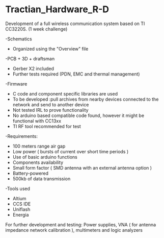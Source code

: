 # Tractian_Hardware_R-D

Development of a full wireless communication system based on TI CC3220S.
(1 week challenge)

-Schematics 
 - Organized using the "Overview" file 
 
-PCB + 3D + draftsman
 - Gerber X2 included
 - Further tests required (PDN, EMC and thermal management)
 
-Firmware 
 - C code and component specific libraries are used 
 - To be developed :pull archives from nearby devices connected to the network and send to another device
 - Not tested IRL to prove functionality 
 - No arduino based compatible code found, however it might be functional with CC13xx  
 - TI RF tool recommended for test 

-Requirements:
 - 100 meters range air gap 
 - Low power ( bursts of current over short time periods )
 - Use of basic arduino functions 
 - Components availability 
 - Small form factor ( SMD antenna with an external antenna option )
 - Battery-powered
 - 500kb of data transmission
 
-Tools used
 - Altium 
 - CCS IDE
 - Uniflash
 - Energia 
 
For further development and testing: Power supplies, VNA ( for antenna impedance network calibration ), multimeters and logic analyzers


